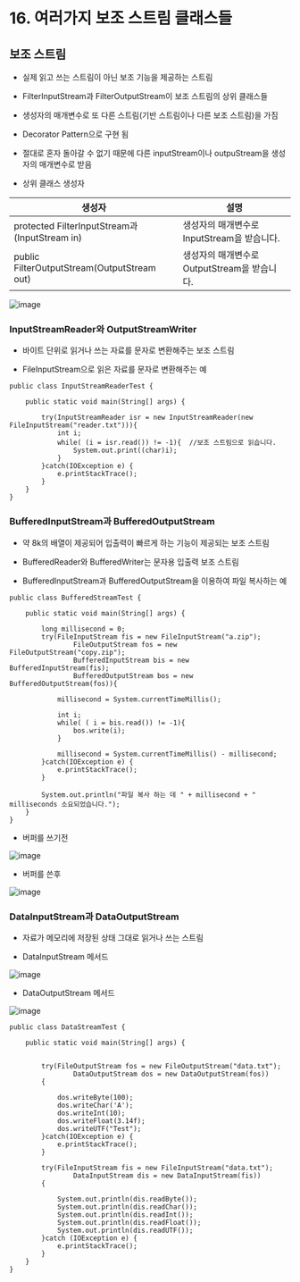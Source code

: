 # 16. 여러가지 보조 스트림 클래스들

## 보조 스트림 

- 실제 읽고 쓰는 스트림이 아닌 보조 기능을 제공하는 스트림

- FilterInputStream과 FilterOutputStream이 보조 스트림의 상위 클래스들

- 생성자의 매개변수로 또 다른 스트림(기반 스트림이나 다른 보조 스트림)을 가짐

- Decorator Pattern으로 구현 됨

- 절대로 혼자 돌아갈 수 없기 때문에 다른 inputStream이나 outpuStream을 생성자의 매개변수로 받음

- 상위 클래스 생성자

| 생성자 | 설명 |
| ------ | ------ |
| protected FilterInputStream과(InputStream in) | 생성자의 매개변수로 InputStream을 받습니다. |
| public FilterOutputStream(OutputStream out) | 생성자의 매개변수로 OutputStream을 받습니다. |

![image](https://user-images.githubusercontent.com/80390524/121904656-56b41c00-cd64-11eb-9c08-cd9fe7d444ec.png)

### InputStreamReader와 OutputStreamWriter

- 바이트 단위로 읽거나 쓰는 자료를 문자로 변환해주는 보조 스트림

- FileInputStream으로 읽은 자료를 문자로 변환해주는 예

```
public class InputStreamReaderTest {

	public static void main(String[] args) {

		try(InputStreamReader isr = new InputStreamReader(new FileInputStream("reader.txt"))){
			int i;
			while( (i = isr.read()) != -1){  //보조 스트림으로 읽습니다.
				System.out.print((char)i);
			}
		}catch(IOException e) {
			e.printStackTrace();
		}
	}
}
```

### BufferedInputStream과 BufferedOutputStream 

- 약 8k의 배열이 제공되어 입출력이 빠르게 하는 기능이 제공되는 보조 스트림

- BufferedReader와 BufferedWriter는 문자용 입출력 보조 스트림

- BufferedInputStream과 BufferedOutputStream을 이용하여 파일 복사하는 예

```
public class BufferedStreamTest {

	public static void main(String[] args) {

		long millisecond = 0;
		try(FileInputStream fis = new FileInputStream("a.zip");
				FileOutputStream fos = new FileOutputStream("copy.zip");
				BufferedInputStream bis = new BufferedInputStream(fis);
				BufferedOutputStream bos = new BufferedOutputStream(fos)){
		
			millisecond = System.currentTimeMillis();
			
			int i;
			while( ( i = bis.read()) != -1){
				bos.write(i);
			}
			
			millisecond = System.currentTimeMillis() - millisecond;
		}catch(IOException e) {
			e.printStackTrace();
		}
		
		System.out.println("파일 복사 하는 데 " + millisecond + " milliseconds 소요되었습니다.");
	}
}
```
* 버퍼를 쓰기전

![image](https://user-images.githubusercontent.com/80390524/121907926-7bf65980-cd67-11eb-91a0-6653382ada62.png)

* 버퍼를 쓴후

![image](https://user-images.githubusercontent.com/80390524/121908091-a1836300-cd67-11eb-9bc9-74e1914c41a1.png)




### DataInputStream과 DataOutputStream

- 자료가 메모리에 저장된 상태 그대로 읽거나 쓰는 스트림

- DataInputStream 메서드

![image](https://user-images.githubusercontent.com/80390524/121904681-5ddb2a00-cd64-11eb-8c59-2020ed17b8ee.png)

- DataOutputStream 메서드

![image](https://user-images.githubusercontent.com/80390524/121904695-616eb100-cd64-11eb-91cb-f529b2958468.png)

```
public class DataStreamTest {

	public static void main(String[] args) {


		try(FileOutputStream fos = new FileOutputStream("data.txt");
				DataOutputStream dos = new DataOutputStream(fos))
		{
		
			dos.writeByte(100);
			dos.writeChar('A');
			dos.writeInt(10);
			dos.writeFloat(3.14f);
			dos.writeUTF("Test");
		}catch(IOException e) {
			e.printStackTrace();
		}
		
		try(FileInputStream fis = new FileInputStream("data.txt");
				DataInputStream dis = new DataInputStream(fis))
		{
		
			System.out.println(dis.readByte());
			System.out.println(dis.readChar());
			System.out.println(dis.readInt());
			System.out.println(dis.readFloat());
			System.out.println(dis.readUTF());
		}catch (IOException e) {
			e.printStackTrace();
		}
	}
}
```



